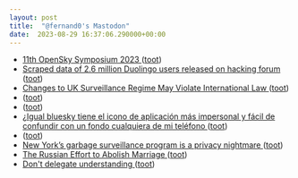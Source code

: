 ```yaml
---
layout: post
title:  "@fernand0's Mastodon"
date:  2023-08-29 16:37:06.290000+00:00
---
```

*  [11th OpenSky Symposium 2023 ](https://symposium.opensky-network.org) ([toot](https://mastodon.social/@fernand0/110973879994745147))
*  [Scraped data of 2.6 million Duolingo users released on hacking forum ](https://www.bleepingcomputer.com/news/security/scraped-data-of-26-million-duolingo-users-released-on-hacking-forum) ([toot](https://mastodon.social/@fernand0/110973661403607684))
*  [Changes to UK Surveillance Regime May Violate International Law ](https://www.justsecurity.org/87615/changes-to-uk-surveillance-regime-may-violate-international-law) ([toot](https://mastodon.social/@fernand0/110973287333873586))
*  [ ](https://mastodon.social/users/fernand0/statuses/110973181568371275/activity) ([toot](https://mastodon.social/users/fernand0/statuses/110973181568371275/activity))
*  [ ](https://hispagatos.space/@moribundo) ([toot](https://mastodon.social/@fernand0/110973180374664672))
*  [¿Igual bluesky tiene el icono de aplicación más impersonal y fácil de confundir con un fondo cualquiera de mi teléfono ](https://mastodon.social/@fernand0/110972757064261178) ([toot](https://mastodon.social/@fernand0/110972757064261178))
*  [ ](https://hispagatos.space/@moribundo) ([toot](https://mastodon.social/@fernand0/110972724736467594))
*  [New York’s garbage surveillance program is a privacy nightmare  ](https://www.fastcompany.com/90943255/new-york-garbage-surveillance-program-is) ([toot](https://mastodon.social/@fernand0/110972621234208686))
*  [The Russian Effort to Abolish Marriage ](https://www.theatlantic.com/magazine/archive/1926/07/the-russian-effort-to-abolish-marriage/306295) ([toot](https://mastodon.social/@fernand0/110972424659568214))
*  [Don't delegate understanding ](https://stephanango.com/understan) ([toot](https://mastodon.social/@fernand0/110972155610281092))
